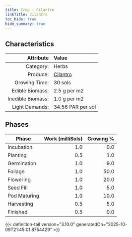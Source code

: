 ```yaml
---
title: Crop - Cilantro
linkTitle: Cilantro
toc_hide: true
hide_summary: true
---
```

<!-- This is generated by the MarsSim HelpGenertor, do not edit. -->

## Characteristics

| Attribute      | Value |
|--------:|:------|
|Category:|Herbs|
|Produce:|[Cilantro](/docs/definitions/resource/cilantro)|
|Growing Time:|30 sols|
|Edible Biomass:|2.5 g per m2|
|Inedible Biomass:|1.0 g per m2|
|Light Demands:|34.56 PAR per sol|

## Phases

| Phase           | Work (milliSols) | Growing % |
|-----------|------:|--------:|
|Incubation|1.0|0.0|
|Planting|0.5|1.0|
|Germination|1.0|9.0|
|Foilage|1.0|50.0|
|Flowering|1.0|20.0|
|Seed Fill|1.0|5.0|
|Pod Maturing|1.0|10.0|
|Harvesting|0.5|5.0|
|Finished|0.5|0.0|


{{< definition-tail version="3.10.0" generatedOn="2025-10-09T21:45:01.8754429" >}}

